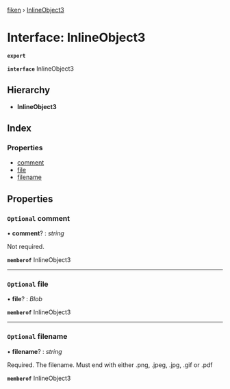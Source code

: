 [fiken](../README.md) › [InlineObject3](inlineobject3.md)

# Interface: InlineObject3

**`export`** 

**`interface`** InlineObject3

## Hierarchy

* **InlineObject3**

## Index

### Properties

* [comment](inlineobject3.md#optional-comment)
* [file](inlineobject3.md#optional-file)
* [filename](inlineobject3.md#optional-filename)

## Properties

### `Optional` comment

• **comment**? : *string*

Not required.

**`memberof`** InlineObject3

___

### `Optional` file

• **file**? : *Blob*

**`memberof`** InlineObject3

___

### `Optional` filename

• **filename**? : *string*

Required. The filename. Must end with either .png, .jpeg, .jpg, .gif or .pdf

**`memberof`** InlineObject3
